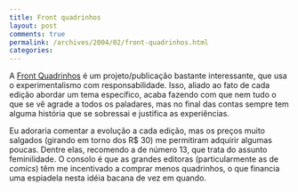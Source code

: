 ```yaml
---
title: Front quadrinhos
layout: post
comments: true
permalink: /archives/2004/02/front-quadrinhos.html
categories:
---
```

A <a href="http://fabricadequadrinhos.virgula.terra.com.br/front/" >Front Quadrinhos</a> é um projeto/publicação bastante interessante, que usa o experimentalismo com responsabilidade. Isso, aliado ao fato de cada edição abordar um tema específico, acaba fazendo com que nem tudo o que se vê agrade a todos os paladares, mas no final das contas sempre tem alguma história que se sobressai e justifica as experiências.

Eu adoraria comentar a evolução a cada edição, mas os preços muito salgados (girando em torno dos R$ 30) me permitiram adquirir algumas poucas. Dentre elas, recomendo a de número 13, que trata do assunto feminilidade. O consolo é que as grandes editoras (particularmente as de *comics*) têm me incentivado a comprar menos quadrinhos, o que financia uma espiadela nesta idéia bacana de vez em quando.